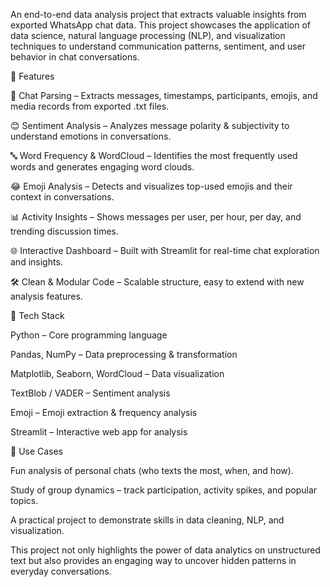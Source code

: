 
An end-to-end data analysis project that extracts valuable insights from exported WhatsApp chat data. This project showcases the application of data science, natural language processing (NLP), and visualization techniques to understand communication patterns, sentiment, and user behavior in chat conversations.

🔑 Features

📂 Chat Parsing – Extracts messages, timestamps, participants, emojis, and media records from exported .txt files.

😊 Sentiment Analysis – Analyzes message polarity & subjectivity to understand emotions in conversations.

🔤 Word Frequency & WordCloud – Identifies the most frequently used words and generates engaging word clouds.

😂 Emoji Analysis – Detects and visualizes top-used emojis and their context in conversations.

📊 Activity Insights – Shows messages per user, per hour, per day, and trending discussion times.

🌐 Interactive Dashboard – Built with Streamlit for real-time chat exploration and insights.

🛠 Clean & Modular Code – Scalable structure, easy to extend with new analysis features.

🚀 Tech Stack

Python – Core programming language

Pandas, NumPy – Data preprocessing & transformation

Matplotlib, Seaborn, WordCloud – Data visualization

TextBlob / VADER – Sentiment analysis

Emoji – Emoji extraction & frequency analysis

Streamlit – Interactive web app for analysis

🎯 Use Cases

Fun analysis of personal chats (who texts the most, when, and how).

Study of group dynamics – track participation, activity spikes, and popular topics.

A practical project to demonstrate skills in data cleaning, NLP, and visualization.

This project not only highlights the power of data analytics on unstructured text but also provides an engaging way to uncover hidden patterns in everyday conversations.
